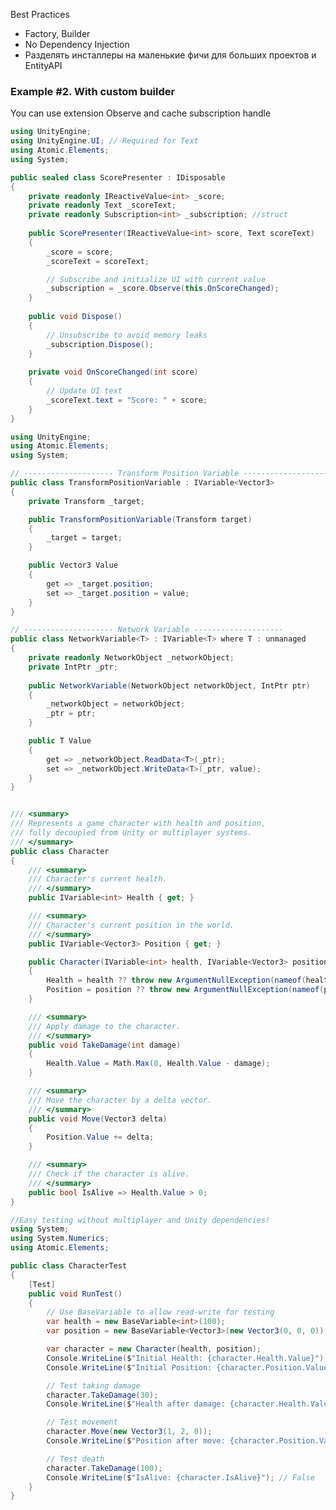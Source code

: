 
Best Practices
- Factory, Builder
- No Dependency Injection
- Разделять инсталлеры на маленькие фичи для больших проектов и EntityAPI



### Example #2. With custom builder








[//]: # ()
[//]: # (## Best Practices)

[//]: # ()
[//]: # (1. **Pre-allocate Capacity** – Use capacity parameters for known collection sizes)

[//]: # (2. **Dispose Properly** – Always call Dispose&#40;&#41; when entity is no longer needed)

[//]: # (3. **Check Lifecycle State** – Verify `Initialized` / `Enabled` before operations)

[//]: # (3. **Check Lifecycle State** – Verify `Initialized` / `Enabled` before operations)

[//]: # ()
[//]: # (## Performance Considerations)

[//]: # ()
[//]: # (- **Registry Overhead** – Each entity registers with global registry)

[//]: # (- **Event Invocations** – Events add overhead; batch changes when possible)

[//]: # (- **Collection Growth** – Pre-allocate to avoid reallocation)

[//]: # (- **Behaviour Iteration** – Update methods iterate all behaviours)

[//]: # (- **Boxing/Unboxing** – Use generic value methods to minimize boxing)


You can use extension Observe and cache subscription handle
```csharp
using UnityEngine;
using UnityEngine.UI; // Required for Text
using Atomic.Elements;
using System;

public sealed class ScorePresenter : IDisposable
{
    private readonly IReactiveValue<int> _score;
    private readonly Text _scoreText;
    private readonly Subscription<int> _subscription; //struct
    
    public ScorePresenter(IReactiveValue<int> score, Text scoreText)
    {
        _score = score;
        _scoreText = scoreText;

        // Subscribe and initialize UI with current value
        _subscription = _score.Observe(this.OnScoreChanged);
    }
    
    public void Dispose()
    {
        // Unsubscribe to avoid memory leaks
        _subscription.Dispose();
    }
    
    private void OnScoreChanged(int score)
    {
        // Update UI text
        _scoreText.text = "Score: " + score;
    }
}
```

```csharp
using UnityEngine;
using Atomic.Elements;
using System;

// -------------------- Transform Position Variable --------------------
public class TransformPositionVariable : IVariable<Vector3>
{
    private Transform _target;

    public TransformPositionVariable(Transform target)
    {
        _target = target;
    }

    public Vector3 Value
    {
        get => _target.position;
        set => _target.position = value;
    }
}

// -------------------- Network Variable --------------------
public class NetworkVariable<T> : IVariable<T> where T : unmanaged
{
    private readonly NetworkObject _networkObject;
    private IntPtr _ptr;
    
    public NetworkVariable(NetworkObject networkObject, IntPtr ptr)
    {
        _networkObject = networkObject;
        _ptr = ptr;
    }

    public T Value
    {
        get => _networkObject.ReadData<T>(_ptr);
        set => _networkObject.WriteData<T>(_ptr, value);
    }
}


/// <summary>
/// Represents a game character with health and position,
/// fully decoupled from Unity or multiplayer systems.
/// </summary>
public class Character
{
    /// <summary>
    /// Character's current health.
    /// </summary>
    public IVariable<int> Health { get; }

    /// <summary>
    /// Character's current position in the world.
    /// </summary>
    public IVariable<Vector3> Position { get; }

    public Character(IVariable<int> health, IVariable<Vector3> position)
    {
        Health = health ?? throw new ArgumentNullException(nameof(health));
        Position = position ?? throw new ArgumentNullException(nameof(position));
    }

    /// <summary>
    /// Apply damage to the character.
    /// </summary>
    public void TakeDamage(int damage)
    {
        Health.Value = Math.Max(0, Health.Value - damage);
    }

    /// <summary>
    /// Move the character by a delta vector.
    /// </summary>
    public void Move(Vector3 delta)
    {
        Position.Value += delta;
    }

    /// <summary>
    /// Check if the character is alive.
    /// </summary>
    public bool IsAlive => Health.Value > 0;
}

//Easy testing without multiplayer and Unity dependencies!
using System;
using System.Numerics;
using Atomic.Elements;

public class CharacterTest
{
    [Test]
    public void RunTest()
    {
        // Use BaseVariable to allow read-write for testing
        var health = new BaseVariable<int>(100);
        var position = new BaseVariable<Vector3>(new Vector3(0, 0, 0));

        var character = new Character(health, position);
        Console.WriteLine($"Initial Health: {character.Health.Value}"); // 100
        Console.WriteLine($"Initial Position: {character.Position.Value}"); // (0,0,0)

        // Test taking damage
        character.TakeDamage(30);
        Console.WriteLine($"Health after damage: {character.Health.Value}"); // 70

        // Test movement
        character.Move(new Vector3(1, 2, 0));
        Console.WriteLine($"Position after move: {character.Position.Value}"); // (1,2,0)

        // Test death
        character.TakeDamage(100);
        Console.WriteLine($"IsAlive: {character.IsAlive}"); // False
    }
}
```
